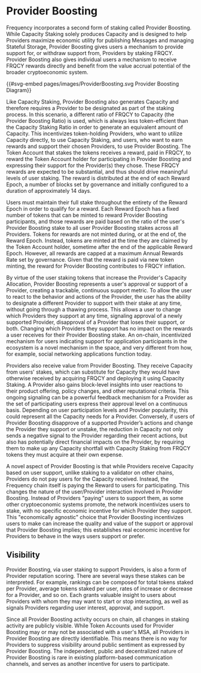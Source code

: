 # Provider Boosting

Frequency incorporates a second form of staking called Provider Boosting.
While Capacity Staking solely produces Capacity and is designed to help Providers maximize economic utility for publishing Messages and managing Stateful Storage, Provider Boosting gives users a mechanism to provide support for, or withdraw support from, Providers by staking FRQCY.
Provider Boosting also gives individual users a mechanism to receive FRQCY rewards directly and benefit from the value accrual potential of the broader cryptoeconomic system.

{{#svg-embed pages/images/ProviderBoosting.svg Provider Boosting Diagram}}

Like Capacity Staking, Provider Boosting also generates Capacity and therefore requires a Provider to be designated as part of the staking process.
In this scenario, a different ratio of FRQCY to Capacity (the Provider Boosting Ratio) is used, which is always less token-efficient than the Capacity Staking Ratio in order to generate an equivalent amount of Capacity.
This incentivizes token-holding Providers, who want to utilize Capacity directly, to use Capacity Staking, and users, who want to earn rewards and support their chosen Providers, to use Provider Boosting.
The Token Account that stakes the tokens receives a reward, paid in FRQCY, to reward the Token Account holder for participating in Provider Boosting and expressing their support for the Provider(s) they chose.
These FRQCY rewards are expected to be substantial, and thus should drive meaningful levels of user staking.
The reward is distributed at the end of each Reward Epoch, a number of blocks set by governance and initially configured to a duration of approximately 14 days.

Users must maintain their full stake throughout the entirety of the Reward Epoch in order to qualify for a reward.
Each Reward Epoch has a fixed number of tokens that can be minted to reward Provider Boosting participants, and those rewards are paid based on the ratio of the user's Provider Boosting stake to all user Provider Boosting stakes across all Providers.
Tokens for rewards are not minted during, or at the end of, the Reward Epoch.
Instead, tokens are minted at the time they are claimed by the Token Account holder, sometime after the end of the applicable Reward Epoch.
However, all rewards are capped at a maximum Annual Rewards Rate set by governance.
Given that the reward is paid via new token minting, the reward for Provider Boosting contributes to FRQCY inflation.

By virtue of the user staking tokens that increase the Provider's Capacity Allocation, Provider Boosting represents a user's approval or support of a Provider, creating a trackable, continuous support metric.
To allow the user to react to the behavior and actions of the Provider, the user has the ability to designate a different Provider to support with their stake at any time, without going through a thawing process.
This allows a user to change which Providers they support at any time, signaling approval of a newly supported Provider, disapproval of a Provider that loses their support, or both.
Changing which Providers they support has no impact on the rewards a user receives for their Provider Boosting stake.
An on-chain, incentivized mechanism for users indicating support for application participants in the ecosystem is a novel mechanism in the space, and very different from how, for example, social networking applications function today.

Providers also receive value from Provider Boosting.
They receive Capacity from users' stakes, which can substitute for Capacity they would have otherwise received by acquiring FRQCY and deploying it using Capacity Staking.
A Provider also gains block-level insights into user reactions to their product offering, policy changes, and other reputational criteria.
This ongoing signaling can be a powerful feedback mechanism for a Provider as the set of participating users express their approval level on a continuous basis.
Depending on user participation levels and Provider popularity, this could represent all the Capacity needs for a Provider.
Conversely, if users of Provider Boosting disapprove of a supported Provider’s actions and change the Provider they support or unstake, the reduction in Capacity not only sends a negative signal to the Provider regarding their recent actions, but also has potentially direct financial impacts on the Provider, by requiring them to make up any Capacity shortfall with Capacity Staking from FRQCY tokens they must acquire at their own expense.

A novel aspect of Provider Boosting is that while Providers receive Capacity based on user support, unlike staking to a validator on other chains, Providers do not  pay users for the Capacity received.
Instead, the Frequency chain itself is paying the Reward to users for participating.
This changes the nature of the user/Provider interaction involved in Provider Boosting.
Instead of Providers "paying" users to support them, as some other cryptoeconomic systems promote, the network incentivizes users to stake, with no specific economic incentive for which Provider they support.
This "economically agnostic" choice that Provider Boosting incentivizes users to make can increase the quality and value of the support or approval that Provider Boosting implies; this establishes real economic incentive for Providers to behave in the ways users support or prefer.


## Visibility

Provider Boosting, via user staking to support Providers, is also a form of Provider reputation scoring.
There are several ways these stakes can be interpreted.
For example, rankings can be composed for total tokens staked per Provider, average tokens staked per user, rates of increase or decrease for a Provider, and so on.
Each grants valuable insight to users about Providers with whom they may want to start or stop interacting, as well as signals Providers regarding user interest, approval, and support.


Since all Provider Boosting activity occurs on chain, all changes in staking activity are publicly visible.
While Token Accounts used for Provider Boosting may or may not be associated with a user's MSA, all Providers in Provider Boosting are directly identifiable.
This means there is no way for Providers to suppress visibility around public sentiment as expressed by Provider Boosting.
The independent, public and decentralized nature of Provider Boosting is rare in existing platform-based communication channels, and serves as another incentive for users to participate.
